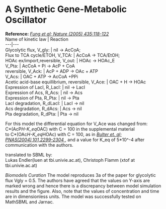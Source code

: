 

# A Synthetic Gene-Metabolic Oscillator

**Reference:** [ _Fung et al; Nature (2005) 435:118-122_ ](http://www.nature.com/nature/journal/v435/n7038/abs/nature03508.html)   
Name of kinetic law | Reaction  
---|---  
Glycolytic flux, V_gly: | nil -> AcCoA;  
Flux to TCA cycle/ETOH, V_TCA: | AcCoA -> TCA/EtOH;  
HOAc ex/import,reversible, V_out: | HOAc -> HOAc_E  
V_Pta: | AcCoA + Pi -> AcP + CoA  
reversible, V_Ack: | AcP + ADP -> OAc + ATP  
V_Acs: | OAC + ATP -> AcCoA +PPi  
Acetic acid-base equillibrium, reversible, V_Ace: | OAC + H -> HOAc  
Expression of LacI, R_LacI: | nil -> LacI  
Expression of Acs, R_Acs: | nil -> Acs  
Expression of Pta, R_Pta: | nil -> Pta  
LacI degradation, R_dLacI: | LacI -> nil  
Acs degradation, R_dAcs: | Acs -> nil  
Pta degradation, R_dPta: | Pta -> nil  
  
For this model the differential equation for V_Ace was changed from:  
C*(AcP*H-K_eq*OAC) with C = 100 in the supplemental material  
to C*(OAc*H-K_eq*HOAc) with C = 100, as in [ _Bulter et. al;
PNAS(2004),101,2299-2304_
](http://www.pnas.org/cgi/content/abstract/101/8/2299) , and a value for K_eq
of 5*10^-4 after communication with the authors.

translated to SBML by:  
Lukas Endler(luen at tbi.univie.ac.at), Christoph Flamm (xtof at
tbi.univie.ac.at)

_Biomodels Curation_ The model reproduces 3a of the paper for glycolytic flux
Vgly = 0.5. The authors have agreed that the values on Y-axis are marked wrong
and hence there is a discrepancy between model simulation results and the
figure. Also, note that the values of concentration and time are in
dimensionless units. The model was successfully tested on MathSBML and Jarnac.

